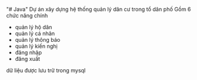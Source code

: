 "# Java" 
Dự án xây dựng hệ thống quản lý dân cư trong tổ dân phố
Gồm 6 chức năng chính
- quản lý hộ dân
- quản lý cá nhân
- quản lý thông báo
- quản lý kiến nghị
- đăng nhập
- đăng xuất

dữ liệu được lưu trữ trong mysql
